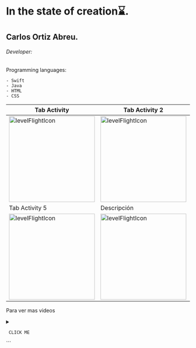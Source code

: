 # In the state of creation⌛️.


## Carlos Ortiz Abreu.
###### Developer: 
 Programming languages:
```
- Swift 
- Java 
- HTML 
- CSS
```


| Tab Activity | Tab Activity 2 |Tab Activity 3| Tab Activity 4 |
| --- | --- | --- | --- |
| [<img  width="235,75" alt="levelFlightIcon" src="https://user-images.githubusercontent.com/62256666/165986891-5a54acaa-d189-4dfb-af91-b13d3b96529f.png" >](https://www.youtube.com/watch?v=Bgq44sybguA) | [<img  width="235,75" alt="levelFlightIcon" src="https://user-images.githubusercontent.com/62256666/165986891-5a54acaa-d189-4dfb-af91-b13d3b96529f.png" >](https://www.youtube.com/watch?v=Bgq44sybguA) |  [<img  width="235,75" alt="levelFlightIcon" src="https://user-images.githubusercontent.com/62256666/165986891-5a54acaa-d189-4dfb-af91-b13d3b96529f.png" >](https://www.youtube.com/watch?v=Bgq44sybguA) | [<img  width="235,75" alt="levelFlightIcon" src="https://user-images.githubusercontent.com/62256666/165986891-5a54acaa-d189-4dfb-af91-b13d3b96529f.png" >](https://www.youtube.com/watch?v=Bgq44sybguA) |
| Tab Activity 5 | Descripción | Descripción | Descripción |
| [<img  width="235,75" alt="levelFlightIcon" src="https://user-images.githubusercontent.com/62256666/165986891-5a54acaa-d189-4dfb-af91-b13d3b96529f.png" >](https://www.youtube.com/watch?v=Bgq44sybguA) | [<img  width="235,75" alt="levelFlightIcon" src="https://user-images.githubusercontent.com/62256666/165986891-5a54acaa-d189-4dfb-af91-b13d3b96529f.png" >](https://www.youtube.com/watch?v=Bgq44sybguA) |  [<img  width="235,75" alt="levelFlightIcon" src="https://user-images.githubusercontent.com/62256666/165986891-5a54acaa-d189-4dfb-af91-b13d3b96529f.png" >](https://www.youtube.com/watch?v=Bgq44sybguA) | [<img  width="235,75" alt="levelFlightIcon" src="https://user-images.githubusercontent.com/62256666/165986891-5a54acaa-d189-4dfb-af91-b13d3b96529f.png" >](https://www.youtube.com/watch?v=Bgq44sybguA) |
<p> Para ver mas videos
</p>
<details>
 <summary> 

  `  CLICK ME  `

 </summary>
 
| Comando | Descripción | Descripción | Descripción |
| --- | --- | --- | --- |
| [<img  width="235,75" alt="levelFlightIcon" src="https://user-images.githubusercontent.com/62256666/165986891-5a54acaa-d189-4dfb-af91-b13d3b96529f.png" >](https://www.youtube.com/watch?v=Bgq44sybguA) | [<img  width="235,75" alt="levelFlightIcon" src="https://user-images.githubusercontent.com/62256666/165986891-5a54acaa-d189-4dfb-af91-b13d3b96529f.png" >](https://www.youtube.com/watch?v=Bgq44sybguA) |  [<img  width="235,75" alt="levelFlightIcon" src="https://user-images.githubusercontent.com/62256666/165986891-5a54acaa-d189-4dfb-af91-b13d3b96529f.png" >](https://www.youtube.com/watch?v=Bgq44sybguA) | [<img  width="235,75" alt="levelFlightIcon" src="https://user-images.githubusercontent.com/62256666/165986891-5a54acaa-d189-4dfb-af91-b13d3b96529f.png" >](https://www.youtube.com/watch?v=Bgq44sybguA) |
| [<img  width="235,75" alt="levelFlightIcon" src="https://user-images.githubusercontent.com/62256666/165986891-5a54acaa-d189-4dfb-af91-b13d3b96529f.png" >](https://www.youtube.com/watch?v=Bgq44sybguA) | [<img  width="235,75" alt="levelFlightIcon" src="https://user-images.githubusercontent.com/62256666/165986891-5a54acaa-d189-4dfb-af91-b13d3b96529f.png" >](https://www.youtube.com/watch?v=Bgq44sybguA) |  [<img  width="235,75" alt="levelFlightIcon" src="https://user-images.githubusercontent.com/62256666/165986891-5a54acaa-d189-4dfb-af91-b13d3b96529f.png" >](https://www.youtube.com/watch?v=Bgq44sybguA) | [<img  width="235,75" alt="levelFlightIcon" src="https://user-images.githubusercontent.com/62256666/165986891-5a54acaa-d189-4dfb-af91-b13d3b96529f.png" >](https://www.youtube.com/watch?v=Bgq44sybguA) |
   

</details> ```



















